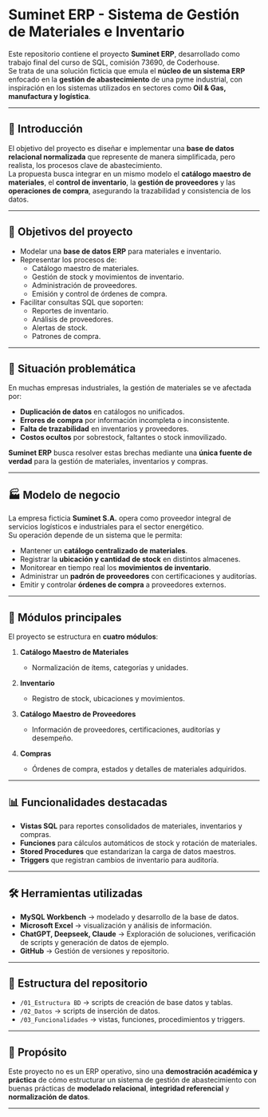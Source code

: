 # Suminet ERP - Sistema de Gestión de Materiales e Inventario

Este repositorio contiene el proyecto **Suminet ERP**, desarrollado como trabajo final del curso de SQL, comisión 73690, de Coderhouse.  
Se trata de una solución ficticia que emula el **núcleo de un sistema ERP** enfocado en la **gestión de abastecimiento** de una pyme industrial, con inspiración en los sistemas utilizados en sectores como **Oil & Gas, manufactura y logística**.

---

## 📌 Introducción

El objetivo del proyecto es diseñar e implementar una **base de datos relacional normalizada** que represente de manera simplificada, pero realista, los procesos clave de abastecimiento.  
La propuesta busca integrar en un mismo modelo el **catálogo maestro de materiales**, el **control de inventario**, la **gestión de proveedores** y las **operaciones de compra**, asegurando la trazabilidad y consistencia de los datos.

---

## 🎯 Objetivos del proyecto

- Modelar una **base de datos ERP** para materiales e inventario.  
- Representar los procesos de:
  - Catálogo maestro de materiales.  
  - Gestión de stock y movimientos de inventario.  
  - Administración de proveedores.  
  - Emisión y control de órdenes de compra.  
- Facilitar consultas SQL que soporten:
  - Reportes de inventario.  
  - Análisis de proveedores.  
  - Alertas de stock.  
  - Patrones de compra.  

---

## 🚩 Situación problemática

En muchas empresas industriales, la gestión de materiales se ve afectada por:
- **Duplicación de datos** en catálogos no unificados.  
- **Errores de compra** por información incompleta o inconsistente.  
- **Falta de trazabilidad** en inventarios y proveedores.  
- **Costos ocultos** por sobrestock, faltantes o stock inmovilizado.  

**Suminet ERP** busca resolver estas brechas mediante una **única fuente de verdad** para la gestión de materiales, inventarios y compras.

---

## 🏭 Modelo de negocio

La empresa ficticia **Suminet S.A.** opera como proveedor integral de servicios logísticos e industriales para el sector energético.  
Su operación depende de un sistema que le permita:

- Mantener un **catálogo centralizado de materiales**.  
- Registrar la **ubicación y cantidad de stock** en distintos almacenes.  
- Monitorear en tiempo real los **movimientos de inventario**.  
- Administrar un **padrón de proveedores** con certificaciones y auditorías.  
- Emitir y controlar **órdenes de compra** a proveedores externos.  

---

## 🧩 Módulos principales

El proyecto se estructura en **cuatro módulos**:

1. **Catálogo Maestro de Materiales**  
   - Normalización de ítems, categorías y unidades.  

2. **Inventario**  
   - Registro de stock, ubicaciones y movimientos.  

3. **Catálogo Maestro de Proveedores**  
   - Información de proveedores, certificaciones, auditorías y desempeño.  

4. **Compras**  
   - Órdenes de compra, estados y detalles de materiales adquiridos.  

---

## 📊 Funcionalidades destacadas

- **Vistas SQL** para reportes consolidados de materiales, inventarios y compras.  
- **Funciones** para cálculos automáticos de stock y rotación de materiales.  
- **Stored Procedures** que estandarizan la carga de datos maestros.  
- **Triggers** que registran cambios de inventario para auditoría.  

---

## 🛠️ Herramientas utilizadas

- **MySQL Workbench** → modelado y desarrollo de la base de datos.  
- **Microsoft Excel** → visualización y análisis de información.  
- **ChatGPT, Deepseek, Claude** → Exploración de soluciones, verificación de scripts y generación de datos de ejemplo.  
- **GitHub** → Gestión de versiones y repositorio.  


---

## 📂 Estructura del repositorio

- `/01_Estructura BD` → scripts de creación de base datos y tablas.
- `/02_Datos` → scripts de inserción de datos.  
- `/03_Funcionalidades` → vistas, funciones, procedimientos y triggers.   

---

## 🚀 Propósito

Este proyecto no es un ERP operativo, sino una **demostración académica y práctica** de cómo estructurar un sistema de gestión de abastecimiento con buenas prácticas de **modelado relacional**, **integridad referencial** y **normalización de datos**.

---
